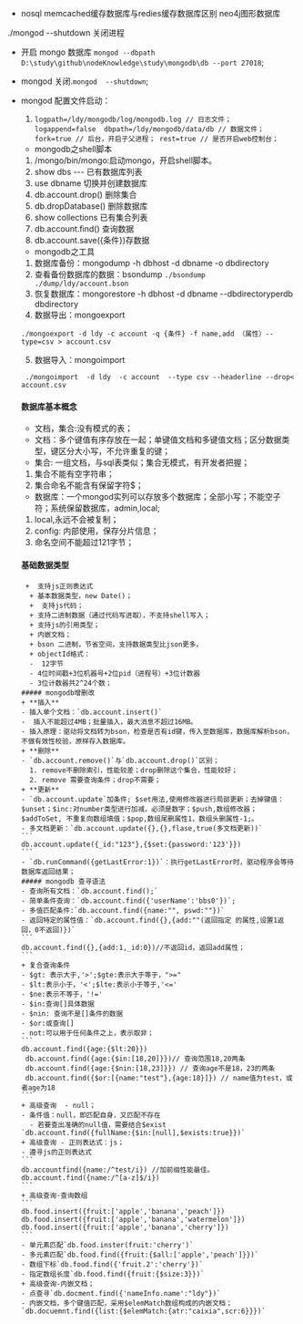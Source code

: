 - nosql
memcached缓存数据库与redies缓存数据库区别
neo4j图形数据库

./mongod  --shutdown 关闭进程
 - 开启 mongo 数据库
  `mongod --dbpath D:\study\github\nodeKnowledge\study\mongodb\db --port 27018`;
- mongod 关闭.`mongod  --shutdown`;
- mongod 配置文件启动：
  1. `logpath=/ldy/mongodb/log/mongodb.log // 日志文件；
        logappend=false 
        dbpath=/ldy/mongodb/data/db // 数据文件；
        fork=true // 后台，开启子父进程；
        rest=true // 是否开启web控制台； 
        `
  -  mongodb之shell脚本
   1. /mongo/bin/mongo:启动mongo，开启shell脚本。
   2. show dbs --- 已有数据库列表
   3. use dbname 切换并创建数据库
   4. db.account.drop() 删除集合
   5. db.dropDatabase() 删除数据库
   6. show collections  已有集合列表
   7. db.account.find() 查询数据
   8. db.account.save({条件})存数据
   - mongodb之工具
   1. 数据库备份：mongodump   -h  dbhost  -d dbname  -o dbdirectory
   2. 查看备份数据库的数据：bsondump 
   `./bsondump  ./dump/ldy/account.bson`
   3. 恢复数据库：mongorestore -h dbhost -d dbname --dbdirectoryperdb  dbdirectory
   4. 数据导出：mongoexport  
   ```
   ./mongoexport -d ldy -c account -q {条件} -f name,add （属性）--type=csv > account.csv
   ```
   5. 数据导入：mongoimport
   ```
    ./mongoimport  -d ldy  -c account  --type csv --headerline --drop< account.csv
   ```

   #### 数据库基本概念
   - 文档，集合:没有模式的表；
   - 文档：多个键值有序存放在一起；单键值文档和多键值文档；区分数据类型，键区分大小写，不允许重复的键；
   -  集合: 一组文档，与sql表类似；集合无模式，有开发者把握；
   1. 集合不能有空字符串；
   2. 集合命名不能含有保留字符$；
   - 数据库：一个mongod实列可以存放多个数据库；全部小写；不能空子符；系统保留数据库，admin,local;
    1. local,永远不会被复制；
    2. config: 内部使用，保存分片信息；
    3.  命名空间不能超过121字节；
    #### 基础数据类型
       +  支持js正则表达式
        + 基本数据类型，new Date()；
        +  支持js代码；
        + 支持二进制数据（通过代码写进取），不支持shell写入；
        + 支持js的引用类型；
        + 内嵌文档；
        + bson 二进制，节省空间，支持数据类型比json更多。
        + objectId格式：
        -  12字节 
        - 4位时间戳+3位机器号+2位pid（进程号）+3位计数器
        - 3位计数器共2^24个数； 
      ##### mongodb增删改
      + **插入**
      - 插入单个文档：`db.account.insert()`
      -  插入不能超过4MB；批量插入，最大消息不超过16MB。 
      - 插入原理：驱动将文档转为bson，检查是否有id键，传入至数据库，数据库解析bson，不做有效性校验，原样存入数据库。
      + **删除**
      - `db.account.remove()`与`db.account.drop()`区别；
        1. remove不删除索引，性能较差；drop删除这个集合，性能较好；
        2. remove 需要查询条件；drop不需要；
      + **更新**
      - `db.account.update`加条件; $set用法,使用修改器进行局部更新；去掉键值：$unset；$inc:对number类型进行加减，必须是数字；$push,数组修改器；$addToSet, 不重复向数组填值；$pop,数组尾删属性1，数组头删属性-1;。
      - 多文档更新：`db.account.update({},{},flase,true(多文档更新))`
      ```
      db.account.update({_id:"123"},{$set:{password:'123'}})
      ```
      - `db.runCommand({getLastError:1})`：执行getLastError时，驱动程序会等待数据库返回结果；
      ##### mongodb 查寻语法
      - 查询所有文档：`db.account.find();`
      - 简单条件查询：`db.account.find({'userName':'bbs0'})`;
      - 多值匹配条件:`db.account.find({name:"", pswd:""})`
      - 返回特定的属性值：`db.account.find({},{add:""(返回指定 的属性,设置1返回，0不返回)})`
      ```
      db.account.find({},{add:1,_id:0})//不返回id，返回add属性；
      ```
      + 复合查询条件
      - $gt: 表示大于,'>';$gte:表示大于等于，">="
      - $lt:表示小于，'<';$lte:表示小于等于,'<='
      - $ne:表示不等于，'!='
      - $in:查询[]具体数据
      - $nin: 查询不是[]条件的数据
      - $or:或查询[]
      - not:可以用于任何条件之上，表示取非；
      ```
      db.account.find({age:{$lt:20}})
       db.account.find({age:{$in:[18,20]}})// 查询范围18,20两条
       db.account.find({age:{$nin:[18,23]}}) // 查询age不是18，23的两条
       db.account.find({$or:[{name:"test"},{age:18}]}) // name值为test，或者age为18
      ```
      + 高级查询  - null；
      - 条件值：null，即匹配自身，又匹配不存在
        - 若要查出准确的null值，需要结合$exist
      `db.account.find({fullName:{$in:[null],$exists:true}})`
      + 高级查询 - 正则表达式：js；
      - 遵寻js的正则表达式
      ```
      db.accountfind({name:/^test/i}) //加前缀性能最佳。
      db.account.find({name:/^[a-z]$/i})
      ```
      + 高级查询-查询数组
      ```
      db.food.insert({fruit:['apple','banana','peach']})
      db.food.insert({fruit:['apple','banana','watermelon']})
      db.food.insert({fruit:['apple','banana','cherry']})
      ```
      - 单元素匹配`db.food.inster(fruit:'cherry')`
      - 多元素匹配`db.food.find({fruit:{$all:['apple','peach']}})`
      - 数组下标`db.food.find({'fruit.2':'cherry'})`
      - 指定数组长度`db.food.find({fruit:{$size:3}})`
      + 高级查询-内嵌文档；
      - 点查寻`db.docment.find({'nameInfo.name':"ldy"})`
      - 内嵌文档，多个键值匹配，采用$elemMatch数组构成的内嵌文档；
      `db.docuemnt.find({list:{$elemMatch:{atr:"caixia",scr:6}}})`